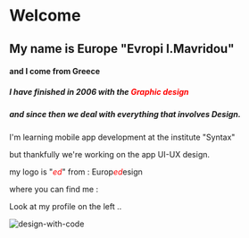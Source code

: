 
# Welcome 


## My name is Εurope   "Evropi I.Mavridou"   
#### and I come from Greece




##### I have finished in 2006 with the <font color="red">_Graphic design_</font>

##### and since then we deal with everything that involves ***Design***.

I'm learning mobile app development at the institute "Syntax" 

but thankfully we're working on the app UI-UX design. 

my logo is "<font color="red">_ed_</font>" from : 
 Europ<font color="red">_ed_</font>esign



where you can find me :

Look at my profile on the left .. 

![design-with-code](https://github.com/Europe-d/Europe-d/assets/119285741/f798f443-8577-4978-ac3a-19f4975c6b6d)
